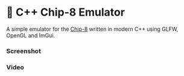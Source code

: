 ﻿# 👾 C++ Chip-8 Emulator

A simple emulator for the [Chip-8](https://en.wikipedia.org/wiki/Chip-8) written in modern C++ using GLFW, OpenGL and ImGui.

### Screenshot


### Video